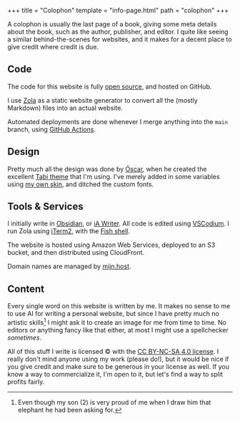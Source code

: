 +++
title = "Colophon"
template = "info-page.html"
path = "colophon"
+++

A colophon is usually the last page of a book, giving some meta details about the book, such as the author, publisher, and editor. I quite like seeing a similar behind-the-scenes for websites, and it makes for a decent place to give credit where credit is due. 

## Code
The code for this website is fully [open source](https://github.com/Nizzlay/nizzlay.com), and hosted on GitHub.

I use [Zola](https://www.getzola.org/) as a static website generator to convert all the (mostly Markdown) files into an actual website.

Automated deployments are done whenever I merge anything into the `main` branch, using [GitHub Actions](https://github.com/Nizzlay/nizzlay.com/blob/main/.github/workflows/publish.yml). 

## Design
Pretty much all the design was done by [Óscar](https://osc.garden/), when he created the excellent [Tabi theme](https://welpo.github.io/tabi/) that I'm using. I've merely added in some variables using [my own skin](https://github.com/Nizzlay/nizzlay.com/blob/main/sass/skins/nizzlay.scss), and ditched the custom fonts.

## Tools & Services
I initially write in [Obsidian](https://obsidian.md/), or [iA Writer](https://ia.net/writer). All code is edited using [VSCodium](https://vscodium.com/). I run Zola using [iTerm2](https://iterm2.com/), with the [Fish shell](https://fishshell.com/). 

The website is hosted using Amazon Web Services, deployed to an S3 bucket, and then distributed using CloudFront.

Domain names are managed by [mijn.host](https://mijn.host/).

## Content
Every single word on this website is written by me. It makes no sense to me to use AI for writing a personal website, but since I have pretty much no artistic skills[^1] I might ask it to create an image for me from time to time. No editors or anything fancy like that either, at most I might use a spellchecker _sometimes_.

All of this stuff I write is licensed © with the [CC BY-NC-SA 4.0 license](https://creativecommons.org/licenses/by-nc-sa/4.0/). I really don't mind anyone using my work (please do!), but it would be nice if you give credit and make sure to be generous in your license as well. If you know a way to commercialize it, I'm open to it, but let's find a way to split profits fairly.

[^1]: Even though my son (2) is very proud of me when I draw him that elephant he had been asking for.